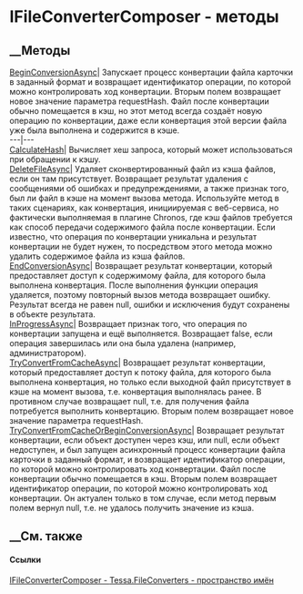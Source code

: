 # IFileConverterComposer - методы
##  __Методы
[BeginConversionAsync](M_Tessa_FileConverters_IFileConverterComposer_BeginConversionAsync.htm)|
Запускает процесс конвертации файла карточки в заданный формат и возвращает
идентификатор операции, по которой можно контролировать ход конвертации.
Вторым полем возвращает новое значение параметра requestHash. Файл после
конвертации обычно помещается в кэш, но этот метод всегда создаёт новую
операцию по конвертации, даже если конвертация этой версии файла уже была
выполнена и содержится в кэше.  
---|---  
[CalculateHash](M_Tessa_FileConverters_IFileConverterComposer_CalculateHash.htm)|
Вычисляет хеш запроса, который может использоваться при обращении к кэшу.  
[DeleteFileAsync](M_Tessa_FileConverters_IFileConverterComposer_DeleteFileAsync.htm)|
Удаляет сконвертированный файл из кэша файлов, если он там присутствует.
Возвращает результат удаления с сообщениями об ошибках и предупреждениями, а
также признак того, был ли файл в кэше на момент вызова метода. Используйте
метод в таких сценариях, как конвертация, инициируемая с веб-сервиса, но
фактически выполняемая в плагине Chronos, где кэш файлов требуется как способ
передачи содержимого файла после конвертации. Если известно, что операция по
конвертации уникальна и результат конвертации не будет нужен, то посредством
этого метода можно удалить содержимое файла из кэша файлов.  
[EndConversionAsync](M_Tessa_FileConverters_IFileConverterComposer_EndConversionAsync.htm)|
Возвращает результат конвертации, который предоставляет доступ к содержимому
файла, для которого была выполнена конвертация. После выполнения функции
операция удаляется, поэтому повторный вызов метода возвращает ошибку.
Результат всегда не равен null, ошибки и исключения будут сохранены в объекте
результата.  
[InProgressAsync](M_Tessa_FileConverters_IFileConverterComposer_InProgressAsync.htm)|
Возвращает признак того, что операция по конвертации запущена и ещё
выполняется. Возвращает false, если операция завершилась или она была удалена
(например, администратором).  
[TryConvertFromCacheAsync](M_Tessa_FileConverters_IFileConverterComposer_TryConvertFromCacheAsync.htm)|
Возвращает результат конвертации, который предоставляет доступ к потоку файла,
для которого была выполнена конвертация, но только если выходной файл
присутствует в кэше на момент вызова, т.е. конвертация выполнялась ранее. В
противном случае возвращает null, т.е. для получения файла потребуется
выполнить конвертацию. Вторым полем возвращает новое значение параметра
requestHash.  
[TryConvertFromCacheOrBeginConversionAsync](M_Tessa_FileConverters_IFileConverterComposer_TryConvertFromCacheOrBeginConversionAsync.htm)|
Возвращает результат конвертации, если объект доступен через кэш, или null,
если объект недоступен, и был запущен асинхронный процесс конвертации файла
карточки в заданный формат, и возвращает идентификатор операции, по которой
можно контролировать ход конвертации. Файл после конвертации обычно помещается
в кэш. Вторым полем возвращает идентификатор операции, по которой можно
контролировать ход конвертации. Он актуален только в том случае, если метод
первым полем вернул null, т.е. не удалось получить значение из кэша.  
## __См. также
#### Ссылки
[IFileConverterComposer - ](T_Tessa_FileConverters_IFileConverterComposer.htm)
[Tessa.FileConverters - пространство имён](N_Tessa_FileConverters.htm)
